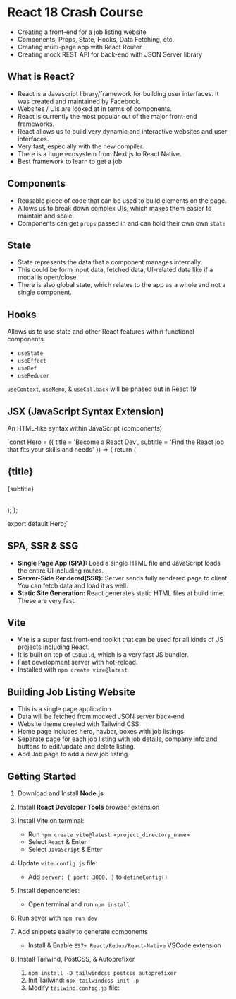 # React 18 Crash Course

- Creating a front-end for a job listing website    
- Components, Props, State, Hooks, Data Fetching, etc.
- Creating multi-page app with React Router
- Creating mock REST API for back-end with JSON Server library

## What is React?

- React is a Javascript library/framework for building user interfaces. It was created and maintained by Facebook.
- Websites / UIs are looked at in terms of components.
- React is currently the most popular out of the major front-end frameworks.
- React allows us to build very dynamic and interactive websites and user interfaces.
- Very fast, especially with the new compiler.
- There is a huge ecosystem from Next.js to React Native.
- Best framework to learn to get a job.

## Components

- Reusable piece of code that can be used to build elements on the page.
- Allows us to break down complex UIs, which makes them easier to maintain and scale.
- Components can get `props` passed in and can hold their own own `state`

## State

- State represents the data that a component manages internally.
- This could be form input data, fetched data, UI-related data like if a modal is open/close.
- There is also global state, which relates to the app as a whole and not a single component.

## Hooks 
Allows us to use state and other React features within functional components.

- `useState`
- `useEffect`
- `useRef`
- `useReducer`

`useContext`, `useMemo`, & `useCallback` will be phased out in React 19


## JSX (JavaScript Syntax Extension)

An HTML-like syntax within JavaScript (components)

`const Hero = ({
    title = 'Become a React Dev',
    subtitle = 'Find the React job that fits your skills and needs'
}) => {
    return (
        <section className='bg-indigo-700 py-20 mb-4'>
            <div className="max-w-7xl mx-auto px-4 sm:px-6 lg:px-8 flex flex-col items-center">
                <div className="text-center">
                    <h1 className="text-4xl font-extrabold text-white sm:text-5xl md:text-6xl">
                        {title}
                    </h1>
                    <p className="my-4 text-xl text-white">
                        {subtitle}
                    </p>
                </div>
            </div>
        </section>    
        );
};

export default Hero;`


## SPA, SSR & SSG

- **Single Page App (SPA):** Load a single HTML file and JavaScript loads the entire UI including routes.
- **Server-Side Rendered(SSR):** Server sends fully rendered page to client. You can fetch data and load it as well.
- **Static Site Generation:** React generates static HTML files at build time. These are very fast.
  
## Vite

- Vite is a super fast front-end toolkit that can be used for all kinds of JS projects including React.
- It is built on top of `ESBuild`, which is a very fast JS bundler.
- Fast development server with hot-reload.
- Installed with `npm create vire@latest`

## Building Job Listing Website

- This is a single page application
- Data will be fetched from mocked JSON server back-end
- Website theme created with Tailwind CSS
- Home page includes hero, navbar, boxes with job listings
- Separate page for each job listing with job details, company info and buttons to edit/update and delete listing.
- Add Job page to add a new job listing

## Getting Started

1. Download and Install **Node.js**

2. Install **React Developer Tools** browser extension

3. Install Vite on terminal:
    - Run `npm create vite@latest <project_directory_name>`
    - Select `React` & Enter
    - Select `JavaScript` & Enter

4. Update `vite.config.js` file:
    - Add `server: { port: 3000, }` to `defineConfig()`

5. Install dependencies:
    - Open terminal and run `npm install`

6. Run sever with `npm run dev`

7. Add snippets easily to generate components
    - Install & Enable `ES7+ React/Redux/React-Native` VSCode extension

8. Install Tailwind, PostCSS, & Autoprefixer
    1. `npm install -D tailwindcss postcss autoprefixer`
    2. Init Tailwind: `npx tailwindcss init -p`
    3. Modify `tailwind.config.js` file:
         


